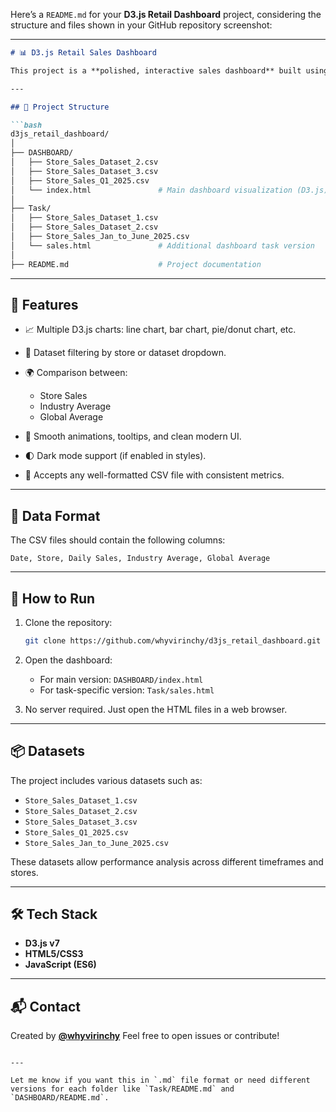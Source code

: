 Here’s a `README.md` for your **D3.js Retail Dashboard** project, considering the structure and files shown in your GitHub repository screenshot:

---

````markdown
# 📊 D3.js Retail Sales Dashboard

This project is a **polished, interactive sales dashboard** built using **D3.js**. It visualizes sales performance of different stores over time, comparing metrics like **Daily Sales**, **Industry Average**, and **Global Average** from various datasets.

---

## 📁 Project Structure

```bash
d3js_retail_dashboard/
│
├── DASHBOARD/
│   ├── Store_Sales_Dataset_2.csv
│   ├── Store_Sales_Dataset_3.csv
│   ├── Store_Sales_Q1_2025.csv
│   └── index.html               # Main dashboard visualization (D3.js)
│
├── Task/
│   ├── Store_Sales_Dataset_1.csv
│   ├── Store_Sales_Dataset_2.csv
│   ├── Store_Sales_Jan_to_June_2025.csv
│   └── sales.html               # Additional dashboard task version
│
├── README.md                    # Project documentation
````

---

## 🧩 Features

* 📈 Multiple D3.js charts: line chart, bar chart, pie/donut chart, etc.
* 🏪 Dataset filtering by store or dataset dropdown.
* 🌍 Comparison between:

  * Store Sales
  * Industry Average
  * Global Average
* 🎨 Smooth animations, tooltips, and clean modern UI.
* 🌓 Dark mode support (if enabled in styles).
* 📂 Accepts any well-formatted CSV file with consistent metrics.

---

## 📄 Data Format

The CSV files should contain the following columns:

```csv
Date, Store, Daily Sales, Industry Average, Global Average
```

---

## 🚀 How to Run

1. Clone the repository:

   ```bash
   git clone https://github.com/whyvirinchy/d3js_retail_dashboard.git
   ```

2. Open the dashboard:

   * For main version: `DASHBOARD/index.html`
   * For task-specific version: `Task/sales.html`

3. No server required. Just open the HTML files in a web browser.

---

## 📦 Datasets

The project includes various datasets such as:

* `Store_Sales_Dataset_1.csv`
* `Store_Sales_Dataset_2.csv`
* `Store_Sales_Dataset_3.csv`
* `Store_Sales_Q1_2025.csv`
* `Store_Sales_Jan_to_June_2025.csv`

These datasets allow performance analysis across different timeframes and stores.

---

## 🛠 Tech Stack

* **D3.js v7**
* **HTML5/CSS3**
* **JavaScript (ES6)**

---

## 📬 Contact

Created by [**@whyvirinchy**](https://github.com/whyvirinchy)
Feel free to open issues or contribute!

```

---

Let me know if you want this in `.md` file format or need different versions for each folder like `Task/README.md` and `DASHBOARD/README.md`.
```
